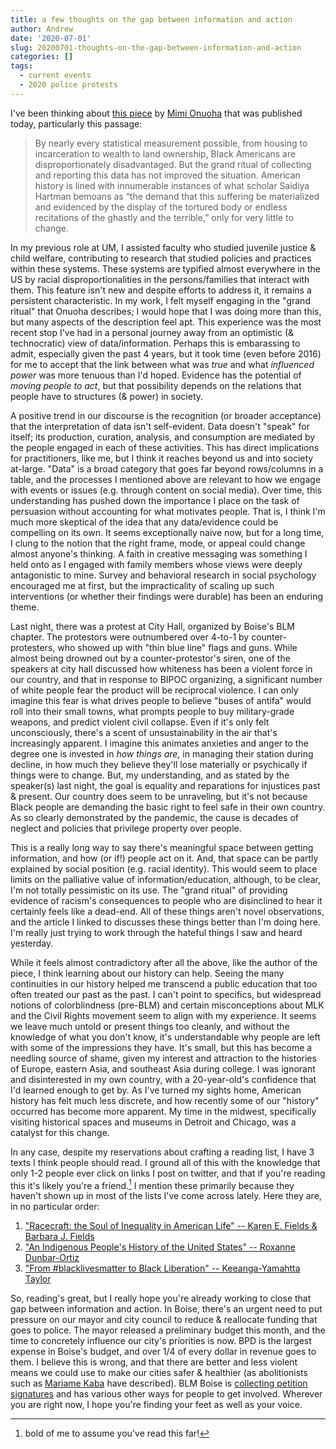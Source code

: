 ```yaml
---
title: a few thoughts on the gap between information and action
author: Andrew
date: '2020-07-01'
slug: 20200701-thoughts-on-the-gap-between-information-and-action
categories: []
tags:
  - current events
  - 2020 police protests
---
```


I've been thinking about [this piece](https://fivethirtyeight.com/features/when-proof-is-not-enough/) by [Mimi Onuoha](https://twitter.com/thistimeitsmimi) that was published today, particularly this passage: 

> By nearly every statistical measurement possible, from housing to incarceration to wealth to land ownership, Black Americans are disproportionately disadvantaged. But the grand ritual of collecting and reporting this data has not improved the situation. American history is lined with innumerable instances of what scholar Saidiya Hartman bemoans as “the demand that this suffering be materialized and evidenced by the display of the tortured body or endless recitations of the ghastly and the terrible,” only for very little to change.

In my previous role at UM, I assisted faculty who studied juvenile justice & child welfare, contributing to research that studied policies and practices within these systems. These systems are typified almost everywhere in the US by racial disproportionalities in the persons/families that interact with them. This feature isn't new and despite efforts to address it, it remains a persistent characteristic. In my work, I felt myself engaging in the "grand ritual" that Onuoha describes; I would hope that I was doing more than this, but many aspects of the description feel apt. This experience was the most recent stop I've had in a personal journey away from an optimistic (& technocratic) view of data/information. Perhaps this is embarassing to admit, especially given the past 4 years, but it took time (even before 2016) for me to accept that the link between what was *true* and what *influenced power* was more tenuous than I'd hoped. Evidence has the potential of *moving people to act*, but that possibility depends on the relations that people have to structures (& power) in society.

A positive trend in our discourse is the recognition (or broader acceptance) that the interpretation of data isn't self-evident. Data doesn't "speak" for itself; its production, curation, analysis, and consumption are mediated by the people engaged in each of these activities. This has direct implications for practitioners, like me, but I think it reaches beyond us and into society at-large. "Data" is a broad category that goes far beyond rows/columns in a table, and the processes I mentioned above are relevant to how we engage with events or issues (e.g. through content on social media). Over time, this understanding has pushed down the importance I place on the task of persuasion without accounting for what motivates people. That is, I think I'm much more skeptical of the idea that any data/evidence could be compelling on its own. It seems exceptionally naive now, but for a long time, I clung to the notion that the right frame, mode, or appeal could change almost anyone's thinking. A faith in creative messaging was something I held onto as I engaged with family members whose views were deeply antagonistic to mine. Survey and behavioral research in social psychology encouraged me at first, but the impracticality of scaling up such interventions (or whether their findings were durable) has been an enduring theme.

Last night, there was a protest at City Hall, organized by Boise's BLM chapter. The protestors were outnumbered over 4-to-1 by counter-protesters, who showed up with "thin blue line" flags and guns. While almost being drowned out by a counter-protestor's siren, one of the speakers at city hall discussed how whiteness has been a violent force in our country, and that in response to BIPOC organizing, a significant number of white people fear the product will be reciprocal violence. I can only imagine this fear is what drives people to believe "buses of antifa" would roll into their small towns, what prompts people to buy military-grade weapons, and predict violent civil collapse. Even if it's only felt unconsciously, there's a scent of unsustainability in the air that's increasingly apparent. I imagine this animates anxieties and anger to the degree one is invested in *how things are,* in managing their station during decline, in how much they believe they'll lose materially or psychically if things were to change. But, my understanding, and as stated by the speaker(s) last night, the goal is equality and reparations for injustices past & present. Our country does seem to be unraveling, but it's not because Black people are demanding the basic right to feel safe in their own country. As so clearly demonstrated by the pandemic, the cause is decades of neglect and policies that privilege property over people.

This is a really long way to say there's meaningful space between getting information, and how (or if!) people act on it. And, that space can be partly explained by social position (e.g. racial identity). This would seem to place limits on the palliative value of information/education, although, to be clear, I'm not totally pessimistic on its use. The "grand ritual" of providing evidence of racism's consequences to people who are disinclined to hear it certainly feels like a dead-end. All of these things aren't novel observations, and the article I linked to discusses these things better than I'm doing here. I'm really just trying to work through the hateful things I saw and heard yesterday.

While it feels almost contradictory after all the above, like the author of the piece, I think learning about our history can help. Seeing the many continuities in our history helped me transcend a public education that too often treated our past as the past. I can't point to specifics, but widespread notions of colorblindness (pre-BLM) and certain misconceptions about MLK and the Civil Rights movement seem to align with my experience. It seems we leave much untold or present things too cleanly, and without the knowledge of what you don't know, it's understandable why people are left with some of the impressions they have. It's small, but this has become a needling source of shame, given my interest and attraction to the histories of Europe, eastern Asia, and southeast Asia during college. I was ignorant and disinterested in my own country, with a 20-year-old's confidence that I'd learned enough to get by. As I've turned my sights home, American history has felt much less discrete, and how recently some of our "history" occurred has become more apparent. My time in the midwest, specifically visiting historical spaces and museums in Detroit and Chicago, was a catalyst for this change. 

In any case, despite my reservations about crafting a reading list, I have 3 texts I think people should read. I ground all of this with the knowledge that only 1-2 people ever click on links I post on twitter, and that if you're reading this it's likely you're a friend.[^1] I mention these primarily because they haven't shown up in most of the lists I've come across lately. Here they are, in no particular order:

1. ["Racecraft: the Soul of Inequality in American Life" -- Karen E. Fields & Barbara J. Fields](https://www.versobooks.com/books/1645-racecraft)
2. ["An Indigenous People's History of the United States" -- Roxanne Dunbar-Ortiz](https://www.penguinrandomhouse.com/books/237686/an-indigenous-peoples-history-of-the-united-states-by-roxanne-dunbar-ortiz/)
3. ["From #blacklivesmatter to Black Liberation" -- Keeanga-Yamahtta Taylor](https://www.haymarketbooks.org/books/1368-from-blacklivesmatter-to-black-liberation)

So, reading's great, but I really hope you're already working to close that gap between information and action. In Boise, there's an urgent need to put pressure on our mayor and city council to reduce & reallocate funding that goes to police. The mayor released a preliminary budget this month, and the time to concretely influence our city's priorities is now. BPD is the largest expense in Boise's budget, and over 1/4 of every dollar in revenue goes to them. I believe this is wrong, and that there are better and less violent means we could use to make our cities safer & healthier (as abolitionists such as [Mariame Kaba](https://www.nytimes.com/2020/06/12/opinion/sunday/floyd-abolish-defund-police.html) have described). BLM Boise is [collecting petition signatures](https://www.blmboise.org/petition-defund-the-police) and has various other ways for people to get involved. Wherever you are right now, I hope you're finding your feet as well as your voice.

[^1]: bold of me to assume you've read this far!
